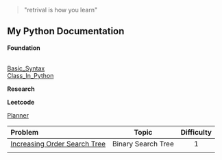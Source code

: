 >"retrival is how you learn"

## My Python Documentation

**Foundation**

<br>[Basic_Syntax](docs/basicSyntaxes.md.html)
<br>[Class_In_Python](docs/class.md.html)

**Research**


<!-- [PrintFunction](basics/print_strings.py)

<br>[editMass](docs/editTextFile.md)
<br>[editMass2](docs/editTextFile.md.html)

[PrintFunction](basic/print_strings.py) -->

**Leetcode**

<!-- <br>[editMass](docs/editTextFile.md)
<br>[editMass2](docs/editTextFile.md.html)
<br>[PrintFunction](basic/print_strings.py) -->

[Planner]()

|Problem                        |Topic           |Difficulty       |
|:---                           |:--:            |:--:             |
|[Increasing Order Search Tree](leet/e897.md.html)|Binary Search Tree|1|
|   |   |   |
